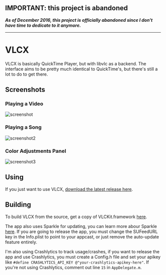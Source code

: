 ## IMPORTANT: this project is abandoned

***As of December 2016, this project is officially abandoned since I don't  have time to dedicate to it anymore.***

------

# VLCX

VLCX is basically QuickTime Player, but with libvlc as a backend. The interface aims to be pretty much identical to QuickTime's, but there's still a lot to do to get there.

## Screenshots

### Playing a Video

![screenshot](https://raw.githubusercontent.com/insidegui/VLCX/master/releases/screenshots/screenshot.png)

### Playing a Song

![screenshot2](https://raw.githubusercontent.com/insidegui/VLCX/master/releases/screenshots/screenshot2.png)

### Color Adjustments Panel

![screenshot3](https://raw.githubusercontent.com/insidegui/VLCX/master/releases/screenshots/screenshot3.png)

## Using

If you just want to use VLCX, [download the latest release here](https://github.com/insidegui/VLCX/blob/master/releases/VLCX_latest.zip?raw=true).

## Building

To build VLCX from the source, get a copy of VLCKit.framework [here](https://wiki.videolan.org/VLCKit/).

The app also uses Sparkle for updating, you can learn more abour Sparkle [here](https://github.com/sparkle-project/Sparkle).
If you are going to release the app, you must change the SUFeedURL key in the Info.plist to point to your appcast, or just remove the auto-update feature entirely.

I'm also using Crashlytics to track usage/crashes, if you want to release the app and use Crashlytics, you must create a Config.h file and set your apikey like `#define CRASHLYTICS_API_KEY @"your-crashlytics-apikey-here"`.
If you're not using Crashlytics, comment out line `15` in `AppDelegate.m`.